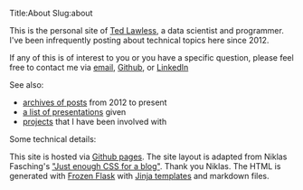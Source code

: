 Title:About
Slug:about

This is the personal site of [Ted Lawless](https://www.linkedin.com/in/ted-lawless-bb30b65), a data scientist and programmer. I've been infrequently posting about technical topics here since 2012. 

If any of this is of interest to you or you have a specific question, please feel free to contact me via <a
      href="mailto:lawlesst+blog@gmail.com.com">email</a>, <a href="https://github.com/lawlesst">Github</a>, or
    <a href="https://www.linkedin.com/in/ted-lawless-bb30b65/">LinkedIn</a>

See also:

* [archives of posts](./archives.html) from 2012 to present
* [a list of presentations](./presentations.html) given
* [projects](./projects.html) that I have been involved with


Some technical details: 

This site is hosted via [Github pages](https://pages.github.com/). The site layout is adapted from Niklas Fasching's ["Just enough CSS for a blog"](https://niklasfasching.de/posts/just-enough-css/). Thank you Niklas. The HTML is generated with [Frozen Flask](https://github.com/Frozen-Flask/Frozen-Flask) with [Jinja templates](https://jinja.palletsprojects.com/en/3.1.x/) and markdown files.